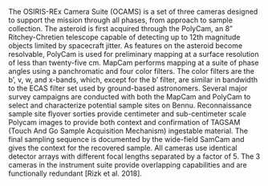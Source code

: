 The OSIRIS-REx Camera Suite (OCAMS) is a set of three cameras designed to support the mission through
         all phases, from approach to sample collection. The asteroid is first acquired through the PolyCam, an 8” 
         Ritchey-Chretien telescope capable of detecting up to 12th magnitude objects limited by spacecraft jitter. As features
         on the asteroid become resolvable, PolyCam is used for preliminary mapping at a surface resolution of less 
         than twenty-five cm. MapCam performs mapping at a suite of phase angles using a panchromatic and four color filters. 
         The color filters are the b’, v, w, and x-bands, which, except for the b’ filter, are similar in bandwidth to the 
         ECAS filter set used by ground-based astronomers. Several major survey campaigns are conducted with both 
         the MapCam and PolyCam to select and characterize potential sample sites on Bennu. Reconnaissance sample site 
         flyover sorties provide centimeter and sub-centimeter scale Polycam images to provide both context and confirmation of 
         TAGSAM (Touch And Go Sample Acquisition Mechanism) ingestable material. The final sampling sequence is documented by 
         the wide-field SamCam and gives the context for the recovered sample. All cameras use identical detector arrays with
         different focal lengths separated by a factor of 5. The 3 cameras in the instrument suite provide overlapping 
         capabilities and are functionally redundant [Rizk et al. 2018].
        